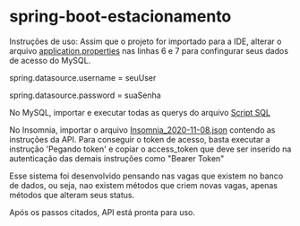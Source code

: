 # spring-boot-estacionamento

Instruções de uso:
Assim que o projeto for importado para a IDE, alterar o arquivo [application.properties](https://github.com/willerlucas/spring-boot-estacionamento/blob/main/estacionamento/src/main/resources/application.properties) nas linhas 6 e 7 para confingurar seus dados de acesso do MySQL.

spring.datasource.username = seuUser
  
spring.datasource.password = suaSenha




No MySQL, importar e executar todas as querys do arquivo [Script SQL](https://github.com/willerlucas/spring-boot-estacionamento/blob/main/instru%C3%A7%C3%B5es/Script%20SQL.sql)

No Insomnia, importar o arquivo [Insomnia_2020-11-08.json](https://github.com/willerlucas/spring-boot-estacionamento/blob/main/instru%C3%A7%C3%B5es/Insomnia_2020-11-08.json) contendo as instruções da API. Para conseguir o token de acesso, basta executar a instrução 'Pegando token' e copiar o access_token que deve ser inserido na autenticação das demais instruções como "Bearer Token"

Esse sistema foi desenvolvido pensando nas vagas que existem no banco de dados, ou seja, nao existem métodos que criem novas vagas, apenas métodos que alteram seus status. 

Após os passos citados, API está pronta para uso.
